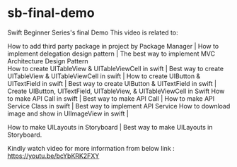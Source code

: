 # sb-final-demo
Swift Beginner Series's final Demo
This video is related to:

How to add third party package in  project by Package Manager | How to implement delegation design pattern | The best way to implement MVC Architecture Design Pattern  
How to create UITableView & UITableViewCell in swift | Best way to create UITableView & UITableViewCell in swift | How to create UIButton & UITextField in swift | Best way to create UIButton & UITextField in swift | Create UIButton, UITextField, UITableView, & UITableViewCell in Swift 
How to make API Call  in swift | Best way to make API Call |
How to make API Service Class in swift | Best way to implement API Service 
How to download image and show in UIImageView in swift |

How to make UILayouts  in Storyboard | Best way to make UILayouts in Storyboard.

Kindly watch video for more information from below  link : https://youtu.be/bcYbKRK2FXY
